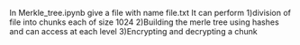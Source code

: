 In Merkle_tree.ipynb give a file with name file.txt
It can perform
1)division of file into chunks each of size 1024
2)Building the merle tree using hashes and can access at each level
3)Encrypting and decrypting a chunk
